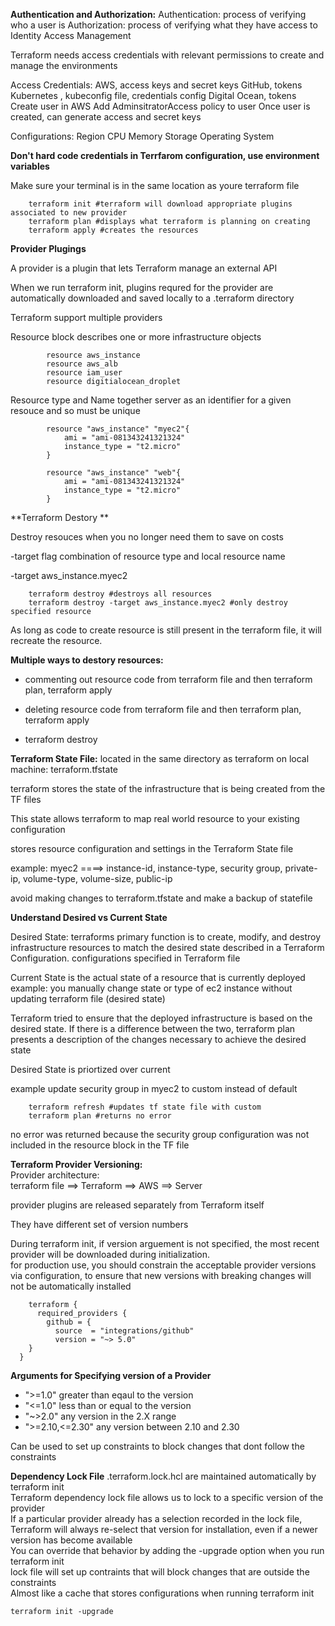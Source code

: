 **Authentication and Authorization:**
    Authentication: process of verifying who a user is
    Authorization: process of verifying what they have access to
    Identity Access Management  
    
  Terraform needs access credentials with relevant permissions to create and manage the environments  
  
  Access Credentials:
    AWS, access keys and secret keys
    GitHub, tokens
    Kubernetes , kubeconfig file, credentials config
    Digital Ocean, tokens
  Create user in AWS
    Add AdminsitratorAccess policy to user
    Once user is created, can generate access and secret keys
    
Configurations:
  Region
  CPU
  Memory
  Storage
  Operating System


**Don't hard code credentials in Terrfarom configuration, use environment variables**

Make sure your terminal is in the same location as youre terraform file

        terraform init #terraform will download appropriate plugins associated to new provider
        terraform plan #displays what terraform is planning on creating
        terraform apply #creates the resources 

**Provider Plugings**  

A provider is a plugin that lets Terraform manage an external API

When we run terraform init, plugins requred for the provider are automatically downloaded and saved locally to a .terraform directory 

Terraform support multiple providers 


Resource block describes one or more infrastructure objects 

            resource aws_instance
            resource aws_alb
            resource iam_user
            resource digitialocean_droplet

Resource type and Name together server as an identifier for a given resouce and so must be unique

            resource "aws_instance" "myec2"{
                ami = "ami-081343241321324"
                instance_type = "t2.micro"
            }

            resource "aws_instance" "web"{
                ami = "ami-081343241321324"
                instance_type = "t2.micro"
            }

            
**Terraform Destory ** 

Destroy resouces when you no longer need them to save on costs  

-target flag combination of resource type and local resource name   

-target aws_instance.myec2
        
        terraform destroy #destroys all resources
        terraform destroy -target aws_instance.myec2 #only destroy specified resource

As long as code to create resource is still present in the terraform file, it will recreate the resource.

**Multiple ways to destory resources:**

* commenting out resource code from terraform file and then terraform plan, terraform apply  

* deleting resource code from terraform file and then terraform plan, terraform apply  

* terraform destroy   




**Terraform State File:** located in the same directory as terraform on local machine: terraform.tfstate  

terraform stores the state of the infrastructure that is being created from the TF files  

This state allows terraform to map real world resource to your existing configuration  

stores resource configuration and settings in the Terraform State file

example:
myec2 ====> instance-id, instance-type, security group, private-ip, volume-type, volume-size, public-ip

avoid making changes to terraform.tfstate and make a backup of statefile 


**Understand Desired vs Current State**  

Desired State:
terraforms primary function is to create, modify, and destroy infrastructure resources to match the desired state described in a Terraform Configuration.
configurations specified in Terraform file

Current State is the actual state of a resource that is currently deployed
example: you manually change state or type of ec2 instance without updating terraform file (desired state)

Terraform tried to ensure that the deployed infrastructure is based on the desired state.
If there is a difference between the two, terraform plan presents a description of the changes necessary to achieve the desired state

Desired State is priortized over current

example update security group in myec2 to custom instead of default

        terraform refresh #updates tf state file with custom
        terraform plan #returns no error

no error was returned because the security group configuration was not included in the resource block in the TF file

**Terraform Provider Versioning:**  
Provider architecture:   
terraform file ==> Terraform ==> AWS ==> Server
                    
provider plugins are released separately from Terraform itself  

They have different set of version numbers

During terraform init, if version arguement is not specified, the most recent provider will be downloaded during initialization.  
for production use, you should constrain the acceptable provider versions via configuration, to ensure that new versions with breaking changes will not be automatically installed  


        terraform {
          required_providers {
            github = {
              source  = "integrations/github"
              version = "~> 5.0"
        }
      }

**Arguments for Specifying version of a Provider** 
* ">=1.0"          greater than eqaul to the version
* "<=1.0"          less than or equal to the version
* "~>2.0"          any version in the 2.X range
* ">=2.10,<=2.30" any version between 2.10 and 2.30

Can be used to set up constraints to block changes that dont follow the constraints

**Dependency Lock File**
.terraform.lock.hcl are maintained automatically by terraform init  
Terraform dependency lock file allows us to lock to a specific version of the provider  
If a particular provider already has a selection recorded in the lock file, Terraform will always re-select that version for installation, even if a newer version has become available  
You can override that behavior by adding the -upgrade option when you run terraform init  
lock file will set up contraints that will block changes that are outside the constraints  
Almost like a cache that stores configurations when running terraform init     


    terraform init -upgrade 









    























